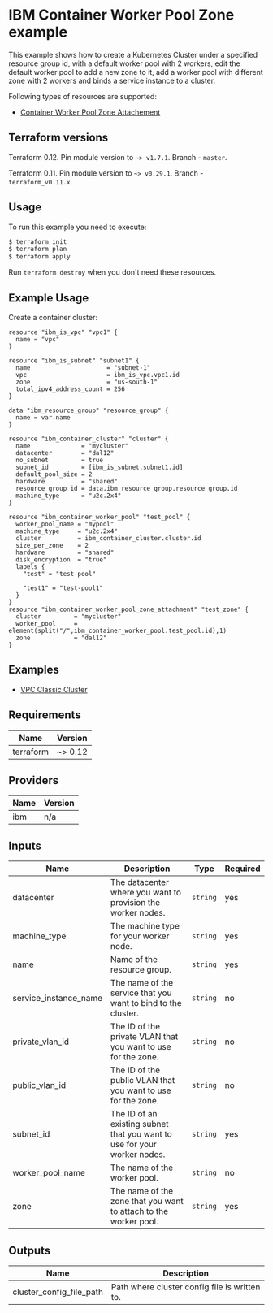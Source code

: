 # IBM Container Worker Pool Zone example

This example shows how to create a Kubernetes Cluster under a specified resource group id, with a default worker pool with 2 workers, edit the default worker pool to add a new zone to it, add a worker pool with different zone with 2 workers and binds a service instance to a cluster.

Following types of resources are supported:

* [ Container Worker Pool Zone Attachement](https://cloud.ibm.com/docs/terraform?topic=terraform-container-resources#container-pool-zone)


## Terraform versions

Terraform 0.12. Pin module version to `~> v1.7.1`. Branch - `master`.

Terraform 0.11. Pin module version to `~> v0.29.1`. Branch - `terraform_v0.11.x`.

## Usage


To run this example you need to execute:

```bash
$ terraform init
$ terraform plan
$ terraform apply
```

Run `terraform destroy` when you don't need these resources.

## Example Usage

Create a container cluster:

```hcl
resource "ibm_is_vpc" "vpc1" {
  name = "vpc"
}

resource "ibm_is_subnet" "subnet1" {
  name                     = "subnet-1"
  vpc                      = ibm_is_vpc.vpc1.id
  zone                     = "us-south-1"
  total_ipv4_address_count = 256
}

data "ibm_resource_group" "resource_group" {
  name = var.name
}

resource "ibm_container_cluster" "cluster" {
  name              = "mycluster"
  datacenter        = "dal12"
  no_subnet         = true
  subnet_id         = [ibm_is_subnet.subnet1.id]
  default_pool_size = 2
  hardware          = "shared"
  resource_group_id = data.ibm_resource_group.resource_group.id
  machine_type      = "u2c.2x4"
}

resource "ibm_container_worker_pool" "test_pool" {
  worker_pool_name = "mypool"
  machine_type     = "u2c.2x4"
  cluster          = ibm_container_cluster.cluster.id
  size_per_zone    = 2
  hardware         = "shared"
  disk_encryption  = "true"
  labels {
    "test" = "test-pool"

    "test1" = "test-pool1"
  }
}
resource "ibm_container_worker_pool_zone_attachment" "test_zone" {
  cluster         = "mycluster"
  worker_pool     = element(split("/",ibm_container_worker_pool.test_pool.id),1)
  zone            = "dal12"
}
```

## Examples

* [ VPC Classic Cluster  ](https://github.com/umarali-nagoor/terraform-provider-ibm/tree/v12_iks_openshift_example_update/examples/ibm-cluster/cluster-worker-pool-zone)


<!-- BEGINNING OF PRE-COMMIT-TERRAFORM DOCS HOOK -->
## Requirements

| Name | Version |
|------|---------|
| terraform | ~> 0.12 |

## Providers

| Name | Version |
|------|---------|
| ibm | n/a |

## Inputs

| Name | Description | Type | Required |
|------|-------------|------|---------|
| datacenter| The datacenter where you want to provision the worker nodes.  | `string` | yes |
| machine_type | The machine type for your worker node.   | `string` | yes |
| name | Name of the resource group. | `string` | yes |
| service_instance_name | The name of the service that you want to bind to the cluster.  | `string` | no |
| private_vlan_id | The ID of the private VLAN that you want to use for the zone.| `string` | no |
| public_vlan_id | The ID of the public VLAN that you want to use for the zone.  | `string` | no |
| subnet_id | The ID of an existing subnet that you want to use for your worker nodes.  | `string` | yes |
| worker_pool_name | The name of the worker pool. | `string` | no |
| zone | The name of the zone that you want to attach to the worker pool.  | `string` | yes |

## Outputs

| Name | Description |
|------|-------------|
| cluster_config_file_path | Path where cluster config file is written to. |